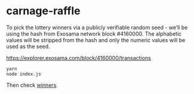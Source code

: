 # carnage-raffle

To pick the lottery winners via a publicly verifiable random seed - we’ll be using the hash from Exosama network block #4160000. The alphabetic values will be stripped from the hash and only the numeric values will be used as the seed.

https://explorer.exosama.com/block/4160000/transactions

```
yarn
node index.js
```

Then check [winners](./winners.json).
